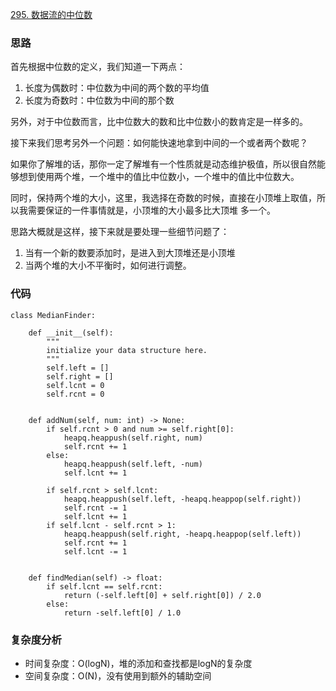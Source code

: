[295. 数据流的中位数](https://leetcode-cn.com/problems/find-median-from-data-stream/)
### 思路
首先根据中位数的定义，我们知道一下两点：
1. 长度为偶数时：中位数为中间的两个数的平均值
2. 长度为奇数时：中位数为中间的那个数

另外，对于中位数而言，比中位数大的数和比中位数小的数肯定是一样多的。

接下来我们思考另外一个问题：如何能快速地拿到中间的一个或者两个数呢？

如果你了解堆的话，那你一定了解堆有一个性质就是动态维护极值，所以很自然能够想到使用两个堆，一个堆中的值比中位数小，一个堆中的值比中位数大。

同时，保持两个堆的大小，这里，我选择在奇数的时候，直接在小顶堆上取值，所以我需要保证的一件事情就是，小顶堆的大小最多比大顶堆 多一个。

思路大概就是这样，接下来就是要处理一些细节问题了：
1. 当有一个新的数要添加时，是进入到大顶堆还是小顶堆
2. 当两个堆的大小不平衡时，如何进行调整。


### 代码
```python3
class MedianFinder:

    def __init__(self):
        """
        initialize your data structure here.
        """
        self.left = []
        self.right = []
        self.lcnt = 0
        self.rcnt = 0


    def addNum(self, num: int) -> None:
        if self.rcnt > 0 and num >= self.right[0]:
            heapq.heappush(self.right, num)
            self.rcnt += 1
        else:
            heapq.heappush(self.left, -num)
            self.lcnt += 1
        
        if self.rcnt > self.lcnt:
            heapq.heappush(self.left, -heapq.heappop(self.right))
            self.rcnt -= 1
            self.lcnt += 1
        if self.lcnt - self.rcnt > 1:
            heapq.heappush(self.right, -heapq.heappop(self.left))
            self.rcnt += 1
            self.lcnt -= 1


    def findMedian(self) -> float:
        if self.lcnt == self.rcnt:
            return (-self.left[0] + self.right[0]) / 2.0
        else:
            return -self.left[0] / 1.0

```
### 复杂度分析
- 时间复杂度：O(logN)，堆的添加和查找都是logN的复杂度
- 空间复杂度：O(N)，没有使用到额外的辅助空间
